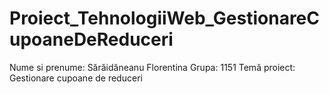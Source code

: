 # Proiect_TehnologiiWeb_GestionareCupoaneDeReduceri
Nume si prenume: Sărăidăneanu Florentina
Grupa: 1151
Temă proiect: Gestionare cupoane de reduceri
